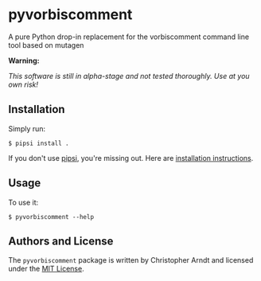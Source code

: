 pyvorbiscomment
===============

A pure Python drop-in replacement for the vorbiscomment command line tool based on mutagen

**Warning:**

*This software is still in alpha-stage and not tested thoroughly. Use at you own risk!*


Installation
------------

Simply run:

    $ pipsi install .

If you don't use [pipsi], you're missing out. Here are [installation instructions].


Usage
-----

To use it:

    $ pyvorbiscomment --help


Authors and License
-------------------

The `pyvorbiscomment` package is written by Christopher Arndt and licensed under the
[MIT License].


[pipsi]: https://github.com/mitsuhiko/pipsi
[installation instructions]: https://github.com/mitsuhiko/pipsi#how-do-i-get-it
[mit license]: https://opensource.org/licenses/MIT

